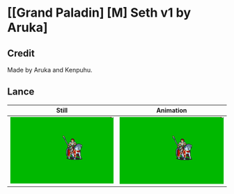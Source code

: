 # [\[Grand Paladin\] \[M\] Seth v1 by Aruka]

## Credit

Made by Aruka and Kenpuhu.
	
## Lance

| Still | Animation |
| :---: | :-------: |
| ![Lance still](./Lance_000.png) | ![Lance animation](./Lance.gif) |
